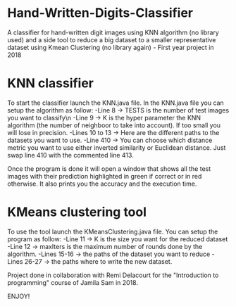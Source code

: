# Hand-Written-Digits-Classifier
A classifier for hand-written digit images using KNN algorithm (no library used) and a side tool to reduce a big dataset to a smaller representative dataset 
using Kmean Clustering (no library again) - First year project in 2018 

# KNN classifier
To start the classifier launch the KNN.java file.
In the KNN.java file you can setup the algorithm as follow:
  -Line 8 -> TESTS is the number of test images you want to classify\n
  -Line 9 -> K is the hyper parameter the KNN algorithm (the number of neighboor to take into account). If too small you will lose in precision.
  -Lines 10 to 13 -> Here are the different paths to the datasets you want to use.
  -Line 410 -> You can choose which distance metric you want to use either inverted similarity or Euclidean distance. Just swap line 410 with the commented line 413.
 
Once the program is done it will open a window that shows all the test images with their prediction highlighted in green if correct or in red otherwise. 
It also prints you the accuracy and the execution time.
 
# KMeans clustering tool
To use the tool launch the KMeansClustering.java file.
You can setup the program as follow:
  -Line 11 -> K is the size you want for the reduced dataset
  -Line 12 -> maxIters is the maximum number of rounds done by the algorithm.
  -Lines 15-16 -> the paths of the dataset you want to reduce
  -Lines 26-27 -> the paths where to write the new dataset.
  
  
  
 Project done in collaboration with Remi Delacourt for the "Introduction to programming" course of Jamila Sam in 2018.
 
 ENJOY!
    
